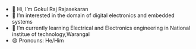 - 👋 Hi, I’m Gokul Raj Rajasekaran
- 👀 I’m interested in the domain of digital electronics and embedded systems
- 🌱 I’m currently learning Electrical and Electronics engineering in National institue of technology,Warangal
- 😄 Pronouns: He/Him


<!---
GoKuLOP2005/GoKuLOP2005 is a ✨ special ✨ repository because its `README.md` (this file) appears on your GitHub profile.
You can click the Preview link to take a look at your changes.
--->
